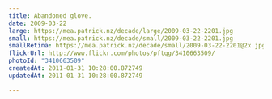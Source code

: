 ```yaml
---
title: Abandoned glove.
date: 2009-03-22
large: https://mea.patrick.nz/decade/large/2009-03-22-2201.jpg
small: https://mea.patrick.nz/decade/small/2009-03-22-2201.jpg
smallRetina: https://mea.patrick.nz/decade/small/2009-03-22-2201@2x.jpg
flickrUrl: http://www.flickr.com/photos/pftqg/3410663509/
photoId: "3410663509"
createdAt: 2011-01-31 10:28:00.872749
updatedAt: 2011-01-31 10:28:00.872749

---
```


